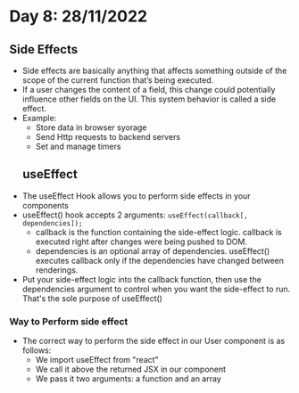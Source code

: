# Day 8: 28/11/2022
## Side Effects
- Side effects are basically anything that affects something outside of the scope of the current function that’s being executed.
- If a user changes the content of a field, this change could potentially influence other fields on the UI. This system behavior is called a side effect.
- Example: <br>
  - Store data in browser syorage 
  - Send Http requests to backend servers
  - Set and manage timers
  ## useEffect
- The useEffect Hook allows you to perform side effects in your components
- useEffect() hook accepts 2 arguments: `useEffect(callback[, dependencies]);`
  - callback is the function containing the side-effect logic. callback is executed right after changes were being pushed to DOM.
  - dependencies is an optional array of dependencies. useEffect() executes callback only if the dependencies have changed between renderings.
- Put your side-effect logic into the callback function, then use the dependencies argument to control when you want the side-effect to run. That's the sole purpose of useEffect()
### Way to Perform side effect
- The correct way to perform the side effect in our User component is as follows:
  - We import useEffect from "react"
  - We call it above the returned JSX in our component
  - We pass it two arguments: a function and an array
